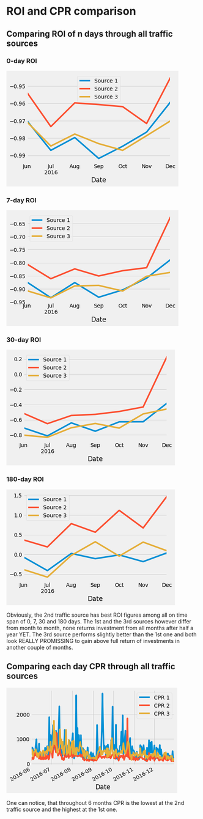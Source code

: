 # ROI and CPR comparison

## Comparing ROI of n days through all traffic sources
### 0-day ROI
![0-day ROI](https://github.com/yuuhn/ROI-CPR-analytics/blob/master/output/img2.png?raw=true)
### 7-day ROI
![7-day ROI](https://github.com/yuuhn/ROI-CPR-analytics/blob/master/output/img3.png?raw=true)
### 30-day ROI
![30-day ROI](https://github.com/yuuhn/ROI-CPR-analytics/blob/master/output/img4.png?raw=true)
### 180-day ROI
![180-day ROI](https://github.com/yuuhn/ROI-CPR-analytics/blob/master/output/img5.png?raw=true)

Obviously, the 2nd traffic source has best ROI figures among all on time span of 0, 7, 30 and 180 days. The 1st and the 3rd sources however differ from month to month, none returns investment from all months after half a year YET. The 3rd source performs slightly better than the 1st one and both look REALLY PROMISSING to gain above full return of investments in another couple of months.

## Comparing each day CPR through all traffic sources
![CPR](https://github.com/yuuhn/ROI-CPR-analytics/blob/master/output/img1.png?raw=true)

One can notice, that throughout 6 months CPR is the lowest at the 2nd traffic source and the highest at the 1st one. 
